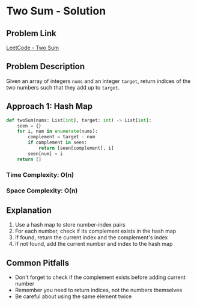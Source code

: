 # Two Sum - Solution

## Problem Link
[LeetCode - Two Sum](https://leetcode.com/problems/two-sum/)

## Problem Description
Given an array of integers `nums` and an integer `target`, return indices of the two numbers such that they add up to `target`.

## Approach 1: Hash Map
```python
def twoSum(nums: List[int], target: int) -> List[int]:
    seen = {}
    for i, num in enumerate(nums):
        complement = target - num
        if complement in seen:
            return [seen[complement], i]
        seen[num] = i
    return []
```

### Time Complexity: O(n)
### Space Complexity: O(n)

## Explanation
1. Use a hash map to store number-index pairs
2. For each number, check if its complement exists in the hash map
3. If found, return the current index and the complement's index
4. If not found, add the current number and index to the hash map

## Common Pitfalls
- Don't forget to check if the complement exists before adding current number
- Remember you need to return indices, not the numbers themselves
- Be careful about using the same element twice
